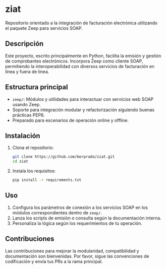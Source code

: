 
# ziat

Repositorio orientado a la integración de facturación electrónica utilizando el paquete Zeep para servicios SOAP.

## Descripción

Este proyecto, escrito principalmente en Python, facilita la emisión y gestión de comprobantes electrónicos. Incorpora Zeep como cliente SOAP, permitiendo la interoperabilidad con diversos servicios de facturación en línea y fuera de línea.

## Estructura principal

- `zeep/`: Módulos y utilidades para interactuar con servicios web SOAP usando Zeep.
- Soporte para integración modular y refactorización siguiendo buenas prácticas PEP8.
- Preparado para escenarios de operación online y offline.

## Instalación

1. Clona el repositorio:
   ```bash
   git clone https://github.com/berprado/ziat.git
   cd ziat
   ```
2. Instala los requisitos:
   ```bash
   pip install -r requirements.txt
   ```

## Uso

1. Configura los parámetros de conexión a los servicios SOAP en los módulos correspondientes dentro de `zeep/`.
2. Lanza los scripts de emisión o consulta según la documentación interna.
3. Personaliza la lógica según los requerimientos de tu operación.

## Contribuciones

Las contribuciones para mejorar la modularidad, compatibilidad y documentación son bienvenidas. Por favor, sigue las convenciones de codificación y envía tus PRs a la rama principal.
